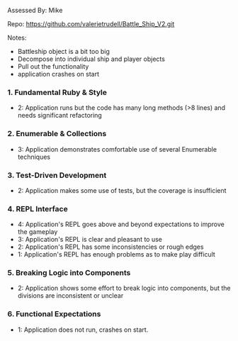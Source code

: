 Assessed By: Mike

Repo: https://github.com/valerietrudell/Battle_Ship_V2.git

Notes:
* Battleship object is a bit too big
* Decompose into individual ship and player objects
* Pull out the functionality
* application crashes on start

### 1. Fundamental Ruby & Style

* 2:  Application runs but the code has many long methods (>8 lines) and needs significant refactoring


### 2. Enumerable & Collections

* 3: Application demonstrates comfortable use of several Enumerable techniques

### 3. Test-Driven Development

* 2: Application makes some use of tests, but the coverage is insufficient


### 4. REPL Interface

* 4: Application's REPL goes above and beyond expectations to improve the gameplay
* 3: Application's REPL is clear and pleasant to use
* 2: Application's REPL has some inconsistencies or rough edges
* 1: Application's REPL has enough problems as to make play difficult

### 5. Breaking Logic into Components


* 2: Application shows some effort to break logic into components, but the divisions are inconsistent or unclear

### 6. Functional Expectations

* 1: Application does not run, crashes on start.
